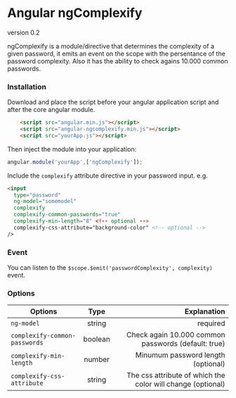 # Angular ngComplexify

version 0.2

ngComplexify is a module/directive that determines the complexity of a
given password, it emits an event on the scope with the persentance of the password complexity.
Also it has the ability to check agains 10.000 common passwords.

### Installation
Download and place the script before your angular application script and after the core angular module.
```html
    <script src="angular.min.js"></script>
    <script src="angular-ngcomplexify.min.js"></script>
    <script src="yourApp.js"></script>
```
Then inject the module into your application:

```js
angular.module('yourApp',['ngComplexify']);
```

Include the `complexify` attribute directive in your password input.
e.g.
```html
<input
  type="password"
  ng-model="somemodel"
  complexify
  complexify-common-passwords="true"
  complexify-min-length="8" <!-- optional -->
  complexify-css-attribute="background-color" <!-- optional -->
/>
```

### Event

You can listen to the `$scope.$emit('passwordComplexity', complexity)` event.

### Options

| Options       | Type          | Explanation  |
| ------------- |:-------------:| -----:|
| `ng-model` | string | required |
| `complexify-common-passwords` | boolean | Check again 10.000 common passwords (default: true) |
| `complexify-min-length`| number | Minumum password length (optional) |
| `complexify-css-attribute`| string | The css attribute of which the color will change (optional) |
